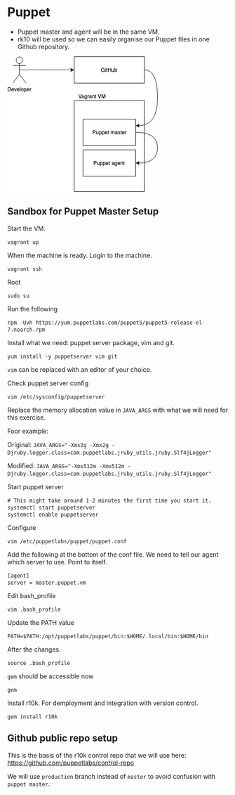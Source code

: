 # Puppet

- Puppet master and agent will be in the same VM.
- rk10 will be used so we can easily organise our Puppet files in one Github repository.

![alt text](diagrams/puppet-rk10-github.png "Logo Title Text 1")

## Sandbox for Puppet Master Setup

Start the VM.
    
    vagrant up

When the machine is ready. Login to the machine.

    vagrant ssh

Root

    sudo su

Run the following

    rpm -Uvh https://yum.puppetlabs.com/puppet5/puppet5-release-el-7.noarch.rpm


Install what we need: puppet server package, vim and git.

    yum install -y puppetserver vim git

`vim` can be replaced with an editor of your choice.

Check puppet server config

    vim /etc/sysconfig/puppetserver

Replace the memory allocation value in `JAVA_ARGS` with what we will need for this exercise.

Foor example:

Original: `JAVA_ARGS="-Xms2g -Xmx2g -Djruby.logger.class=com.puppetlabs.jruby_utils.jruby.Slf4jLogger"`

Modified: `JAVA_ARGS="-Xms512m -Xmx512m -Djruby.logger.class=com.puppetlabs.jruby_utils.jruby.Slf4jLogger"`


Start puppet server

    # This might take around 1-2 minutes the first time you start it.
    systemctl start puppetserver
    systemctl enable puppetserver

Configure 

    vim /etc/puppetlabs/puppet/puppet.conf

Add the following at the bottom of the conf file. We need to tell our agent which server to use. Point to itself.

    [agent]
    server = master.puppet.vm

Edit bash_profile

    vim .bash_profile


Update the PATH value

    PATH=$PATH:/opt/puppetlabs/puppet/bin:$HOME/.local/bin:$HOME/bin

After the changes.

    source .bash_profile

`gem` should be accessible now

    gem

Install r10k. For demployment and integration with version control.

    gem install r10k


## Github public repo setup

This is the basis of the r10k control repo that we will use here: https://github.com/puppetlabs/control-repo

We will use `production` branch instead of `master` to avoid confusion with `puppet master`.